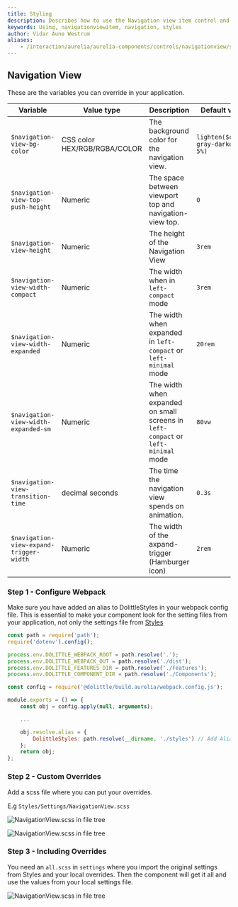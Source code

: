 ```yaml
---
title: Styling
description: Describes how to use the Navigation view item control and how to change the styles
keywords: Using, navigationviewitem, navigation, styles
author: Vidar Aune Westrum
aliases:
    - /interaction/aurelia/aurelia-components/controls/navigationview/styling
---
```


## Navigation View
These are the variables you can override in your application.

| Variable | Value type | Description | Default value|
| ---- | ---- | ---- | ---- |
| `$navigation-view-bg-color` | CSS color HEX/RGB/RGBA/COLOR| The background color for the navigation view. | `lighten($color-gray-darkest, 5%)` |
| `$navigation-view-top-push-height` | Numeric | The space between viewport top and navigation-view top. | `0` |
| `$navigation-view-height` | Numeric | The height of the Navigation View | `3rem` |
| `$navigation-view-width-compact` | Numeric | The width when in `left-compact` mode | `3rem` |
| `$navigation-view-width-expanded` | Numeric | The width when expanded in `left-compact` or `left-minimal` mode | `20rem` |
| `$navigation-view-width-expanded-sm` | Numeric | The width when expanded on small screens in `left-compact` or `left-minimal` mode | `80vw` |
| `$navigation-view-transition-time` | decimal seconds | The time the navigation view spends on animation. | `0.3s` |
| `$navigation-view-expand-trigger-width` | Numeric | The width of the axpand-trigger (Hamburger icon) | `2rem` |

### Step 1 - Configure Webpack
Make sure you have added an alias to DolittleStyles in your webpack config file. This is essential to make your component look for the setting files from your application, not only the settings file from [Styles](/interaction/styles/)

```js
const path = require('path');
require('dotenv').config();

process.env.DOLITTLE_WEBPACK_ROOT = path.resolve('.');
process.env.DOLITTLE_WEBPACK_OUT = path.resolve('./dist');
process.env.DOLITTLE_FEATURES_DIR = path.resolve('./Features');
process.env.DOLITTLE_COMPONENT_DIR = path.resolve('./Components');

const config = require('@dolittle/build.aurelia/webpack.config.js');

module.exports = () => {
    const obj = config.apply(null, arguments);

    ...

    obj.resolve.alias = {
        DolittleStyles: path.resolve(__dirname, './styles') // Add Alias to Webconfig
    };
    return obj;
};

```

### Step 2 - Custom Overrides

Add a scss file where you can put your overrides.

E.g `Styles/Settings/NavigationView.scss`

![NavigationView.scss in file tree](/interaction/aurelia/aurelia-components/controls/navigationview/component_override.png)

![NavigationView.scss in file tree](/interaction/aurelia/aurelia-components/controls/navigationview/component_override_2.png)

### Step 3 - Including Overrides
You need an `all.scss` in `settings` where you import the original settings from Styles and your local overrides. Then the component will get it all and use the values from your local settings file.

![NavigationView.scss in file tree](/interaction/aurelia/aurelia-components/controls/navigationview/settings_all.png)
